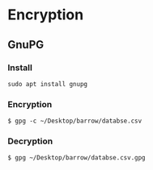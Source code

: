 # Encryption
## GnuPG

### Install

```
sudo apt install gnupg
```

### Encryption

```
$ gpg -c ~/Desktop/barrow/databse.csv
```

### Decryption
```
$ gpg ~/Desktop/barrow/databse.csv.gpg
```

